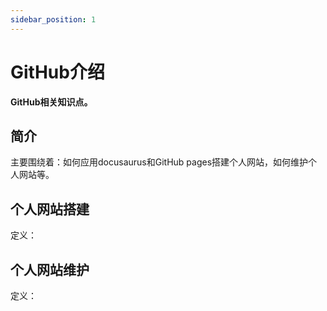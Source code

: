 ```yaml
---
sidebar_position: 1
---
```


# GitHub介绍


**GitHub相关知识点。**

## 简介

主要围绕着：如何应用docusaurus和GitHub pages搭建个人网站，如何维护个人网站等。

## 个人网站搭建

定义：


## 个人网站维护

定义：




